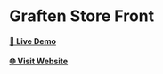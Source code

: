 # Graften Store Front

#### [🚀 Live Demo](https://demo.nextmerce.com/)

#### [🌐 Visit Website](https://nextmerce.com/)
